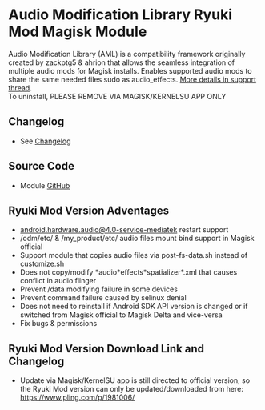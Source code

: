 # Audio Modification Library Ryuki Mod Magisk Module
Audio Modification Library (AML) is a compatibility framework originally created by zackptg5 & ahrion that allows the seamless integration of multiple audio mods for Magisk installs. Enables supported audio mods to share the same needed files sudo as audio_effects. [More details in support thread](https://forum.xda-developers.com/apps/magisk/mod-audio-modification-library-t3745466).<br/>
To uninstall, PLEASE REMOVE VIA MAGISK/KERNELSU APP ONLY

## Changelog
* See [Changelog](changelog.md)

## Source Code
* Module [GitHub](https://github.com/Zackptg5/Audio-Modification-Library)

## Ryuki Mod Version Adventages
* android.hardware.audio@4.0-service-mediatek restart support
* /odm/etc/ & /my_product/etc/ audio files mount bind support in Magisk official
* Support module that copies audio files via post-fs-data.sh instead of customize.sh
* Does not copy/modify \*audio\*effects\*spatializer\*.xml that causes conflict in audio flinger
* Prevent /data modifying failure in some devices
* Prevent command failure caused by selinux denial
* Does not need to reinstall if Android SDK API version is changed or if switched from Magisk official to Magisk Delta and vice-versa
* Fix bugs & permissions

## Ryuki Mod Version Download Link and Changelog
* Update via Magisk/KernelSU app is still directed to official version, so the Ryuki Mod version can only be updated/downloaded from here: https://www.pling.com/p/1981006/


